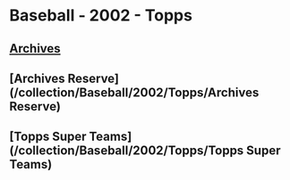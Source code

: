 # Baseball - 2002 - Topps
## [Archives](/collection/Baseball/2002/Topps/Archives)
## [Archives Reserve](/collection/Baseball/2002/Topps/Archives Reserve)
## [Topps Super Teams](/collection/Baseball/2002/Topps/Topps Super Teams)
